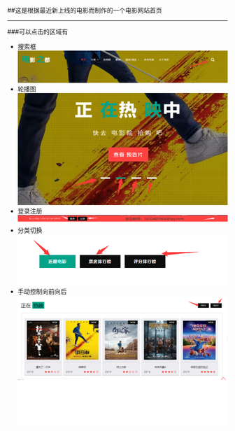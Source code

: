 ##这是根据最近新上线的电影而制作的一个电影网站首页
***
###可以点击的区域有

*	搜索框![搜索框](images/1.png)
*	轮播图![](images/2.png)
*	登录注册![](images/3.png)
*	分类切换![](images/4.png)
*	手动控制向前向后 ![](images/5.png)